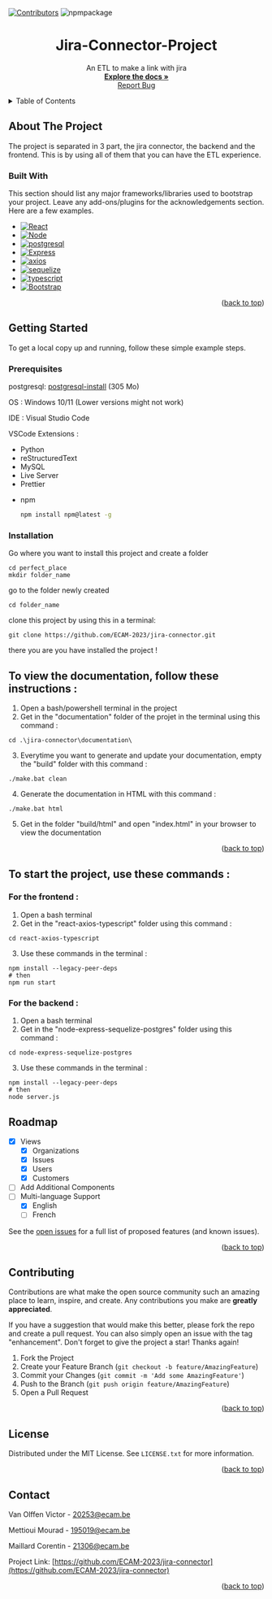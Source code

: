<a name="readme-top"></a>

[![Contributors][contributors-shield]][contributors-url]
![npmpackage]


<!-- PROJECT LOGO -->
  <h1 align="center">Jira-Connector-Project</h3>

  <p align="center">
    An ETL to make a link with jira
    <br />
    <a href="https://github.com/ECAM-2023/jira-connector"><strong>Explore the docs »</strong></a>
    <br />
    <a href="https://github.com/ECAM-2023/jira-connector/issues">Report Bug</a>
  </p>
</div>



<!-- TABLE OF CONTENTS -->
<details>
  <summary>Table of Contents</summary>
  <ol>
    <li>
      <a href="#about-the-project">About The Project</a>
      <ul>
        <li><a href="#built-with">Built With</a></li>
      </ul>
    </li>
    <li>
      <a href="#getting-started">Getting Started</a>
      <ul>
        <li><a href="#prerequisites">Prerequisites</a></li>
        <li><a href="#installation">Installation</a></li>
      </ul>
    </li
    <li><a href="#contributing">Contributing</a></li>
    <li><a href="#license">License</a></li>
    <li><a href="#contact">Contact</a></li>

  </ol>
</details>



<!-- ABOUT THE PROJECT -->
## About The Project

The project is separated in 3 part, the jira connector, the backend and the frontend. This is by using all of them that you can have the ETL experience.



### Built With

This section should list any major frameworks/libraries used to bootstrap your project. Leave any add-ons/plugins for the acknowledgements section. Here are a few examples.

* [![React][React.js]][React-url]
* [![Node][Node.js]][node-url]
* [![postgresql][postgresql]][postgresql-url]
* [![Express][Express]][express-url]
* [![axios][axios]][axios-url]
* [![sequelize][sequelize]][sequelize-url]
* [![typescript][typescript]][typescript-url]
* [![Bootstrap][Bootstrap.com]][Bootstrap-url]

<p align="right">(<a href="#readme-top">back to top</a>)</p>



<!-- GETTING STARTED -->
## Getting Started

To get a local copy up and running, follow these simple example steps.

### Prerequisites

postgresql: [postgresql-install] (305 Mo)



OS : Windows 10/11 (Lower versions might not work)

IDE : Visual Studio Code

VSCode Extensions :
- Python
- reStructuredText
- MySQL
- Live Server
- Prettier

* npm
  ```sh
  npm install npm@latest -g
  ```

### Installation

Go where you want to install this project and create a folder
```
cd perfect_place
mkdir folder_name
```

go to the folder newly created
```
cd folder_name
```

clone this project by using this in a terminal:
```
git clone https://github.com/ECAM-2023/jira-connector.git
```
there you are you have installed the project !

## To view the documentation, follow these instructions :
1. Open a bash/powershell terminal in the project
2. Get in the "documentation" folder of the projet in the terminal using this command :
```
cd .\jira-connector\documentation\
```
3. Everytime you want to generate and update your documentation, empty the "build" folder with this command :
```
./make.bat clean
```
4. Generate the documentation in HTML with this command :
```
./make.bat html
```
5. Get in the folder "build/html" and open "index.html" in your browser to view the documentation


<p align="right">(<a href="#readme-top">back to top</a>)</p>


## To start the project, use these commands :

### For the frontend :
1. Open a bash terminal
2. Get in the "react-axios-typescript" folder using this command :
```
cd react-axios-typescript
```
3. Use these commands in the terminal :
```
npm install --legacy-peer-deps
# then
npm run start
```

### For the backend :
1. Open a bash terminal 
2. Get in the "node-express-sequelize-postgres" folder using this command :
```
cd node-express-sequelize-postgres
```
3. Use these commands in the terminal :
```
npm install --legacy-peer-deps
# then
node server.js
```



<!-- ROADMAP -->
## Roadmap

- [x] Views 
    - [x] Organizations
    - [x] Issues
    - [x] Users
    - [x] Customers
- [ ] Add Additional Components
- [ ] Multi-language Support
    - [x] English
    - [ ] French

See the [open issues](https://github.com/othneildrew/Best-README-Template/issues) for a full list of proposed features (and known issues).

<p align="right">(<a href="#readme-top">back to top</a>)</p>



<!-- CONTRIBUTING -->
## Contributing

Contributions are what make the open source community such an amazing place to learn, inspire, and create. Any contributions you make are **greatly appreciated**.

If you have a suggestion that would make this better, please fork the repo and create a pull request. You can also simply open an issue with the tag "enhancement".
Don't forget to give the project a star! Thanks again!

1. Fork the Project
2. Create your Feature Branch (`git checkout -b feature/AmazingFeature`)
3. Commit your Changes (`git commit -m 'Add some AmazingFeature'`)
4. Push to the Branch (`git push origin feature/AmazingFeature`)
5. Open a Pull Request

<p align="right">(<a href="#readme-top">back to top</a>)</p>



<!-- LICENSE -->
## License

Distributed under the MIT License. See `LICENSE.txt` for more information.

<p align="right">(<a href="#readme-top">back to top</a>)</p>



<!-- CONTACT -->
## Contact

Van Olffen Victor - 20253@ecam.be

Mettioui Mourad - 195019@ecam.be

Maillard Corentin - 21306@ecam.be

Project Link: [https://github.com/ECAM-2023/jira-connector](https://github.com/ECAM-2023/jira-connector)

<p align="right">(<a href="#readme-top">back to top</a>)</p>



<!-- MARKDOWN LINKS & IMAGES -->
[npmpackage]:  https://img.shields.io/badge/npm_packages-9.6.4-green
[contributors-shield]: https://img.shields.io/badge/contributors-3-green
[contributors-url]: https://github.com/ECAM-2023/jira-connector/graphs/contributors
[product-screenshot]: images/screenshot.png
[Node.js]: https://img.shields.io/badge/node.js-555555?logo=nodedotjs
[Node-url]: https://nodejs.org/
[React.js]: https://img.shields.io/badge/React-555555?logo=react
[React-url]: https://reactjs.org/
[axios]: https://img.shields.io/badge/axios-555555?logo=axios
[axios-url]: https://axios.org/
[postgresql]: https://img.shields.io/badge/postgresql-555555?logo=postgresql
[postgresql-url]: https://postgresql.org/
[postgresql-install]: https://www.enterprisedb.com/postgresql-tutorial-resources-training?uuid=4726a163-a071-4af4-8395-6d239c34d4a1&campaignId=Product_Trial_PostgreSQL_15
[Express]: https://img.shields.io/badge/Express-555555?logo=Express
[express-url]: https://Express.org/
[sequelize]: https://img.shields.io/badge/sequelize-555555?logo=sequelize
[sequelize-url]: https://sequelize.org/
[typescript]: https://img.shields.io/badge/typescript-555555?logo=typescript
[typescript-url]: https://typescript.org/
[Bootstrap.com]: https://img.shields.io/badge/Bootstrap-555555?&logo=bootstrap
[Bootstrap-url]: https://getbootstrap.com
